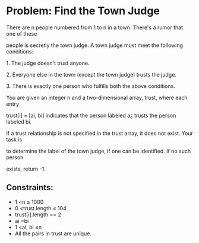 # Problem: Find the Town Judge

There are n people numbered from 1 to n in a town. There's a rumor that one of these

people is secretly the town judge. A town judge must meet the following conditions:



1\. The judge doesn't trust anyone.

2\. Everyone else in the town (except the town judge) trusts the judge.

3\. There is exactly one person who fulfills both the above conditions.



You are given an integer n and a two-dimensional array, trust, where each entry

trust\[i] = \[ai, bi] indicates that the person labeled a¿ trusts the person labeled bi.

If a trust relationship is not specified in the trust array, it does not exist. Your task is

to determine the label of the town judge, if one can be identified. If no such person

exists, return -1.

## Constraints:



* 1 <n ≤ 1000
* 0 <trust.length ≤ 104
* trust\[i].length == 2
* ai =bi
* 1 <ai, bi ≤n
* All the pairs in trust are unique.
